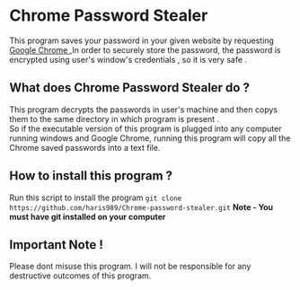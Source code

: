 # Chrome Password Stealer
This program saves your password in your given website by requesting <a href="https://www.google.com/intl/en_in/chrome/"> Google Chrome </a>,In order to securely store the password, the password is encrypted using user's window's credentials , so it is very safe .

## What does Chrome Password Stealer do ?
This program decrypts the passwords in user's machine and then copys them to the same directory  in which program is present . <br>
So if the executable version of this program is plugged into any computer running windows and Google Chrome, running this program will copy all the Chrome saved passwords into a text file.<br>

## How to install this program ?
Run this script to install the program ``` git clone https://github.com/haris989/Chrome-password-stealer.git ``` **Note - You must have git installed on your computer**

## Important Note !
Please dont misuse this program. I will not be responsible for any destructive outcomes of this program.<br>
